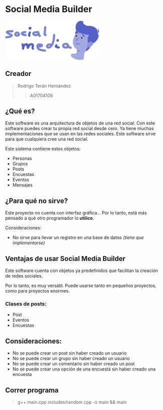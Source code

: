 # Social Media Builder

<img src="assets/logo.png" alt="Social Media Builder" width="300"/>

## Creador

> Rodrigo Terán Hernández
>> A01704108

## ¿Qué es?
Este software es una arquitectura de objetos de una red social. Con este software puedes crear tu propia red social desde cero.
Ya tiene muchas implementaciones que se usan en las redes sociales. Este software sirve para que cualquiera cree una red social.

Este sistema contiene estos objetos:
* Personas
* Grupos
* Posts
* Encuestas
* Eventos
* Mensajes

## ¿Para qué no sirve?
Este proyecto no cuenta con interfaz gráfica... Por lo tanto, está
más pensado a qué otro programador lo **utilice.**

Consideraciones:
* No sirve para llevar un registro en una base de datos *(tiene que implementarse)*


## Ventajas de usar Social Media Builder
Este software cuenta con objetos ya predefinidos que facilitan la creación
de redes sociales.

Por lo tanto, es muy versátil. Puede usarse tanto en pequeños proyectos, como
para proyectos enormes.


### Clases de posts:
* Post
* Eventos
* Encuestas


## Consideraciones:
* No se puede crear un post sin haber creado un usuario
* No se puede crear un grupo sin haber creado un usuario
* No se puede crear un comentario sin haber creado un post
* No se puede crear una opción de una encuesta sin haber creado una encuesta


## Correr programa

> g++ main.cpp includes/random.cpp -o main && main